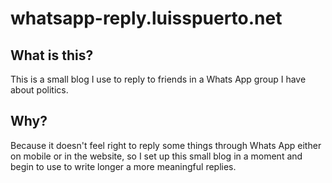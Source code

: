 # whatsapp-reply.luisspuerto.net

## What is this? 

This is a small blog I use to reply to friends in a Whats App group I have about politics. 

## Why? 

Because it doesn't feel right to reply  some things through Whats App either on mobile or in the website, so I set up this small blog in a moment and begin to use to write longer a more meaningful replies. 